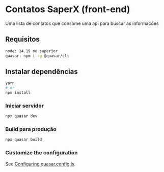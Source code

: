 # Contatos SaperX (front-end)

Uma lista de contatos que consome uma api para buscar as informações

## Requisitos
```bash
node: 14.19 ou superior
quasar: npm i -g @quasar/cli

```

## Instalar dependências
```bash
yarn
# or
npm install
```

### Iniciar servidor 
```bash
npx quasar dev
```


### Build para produção
```bash
npx quasar build
```

### Customize the configuration
See [Configuring quasar.config.js](https://v2.quasar.dev/quasar-cli-vite/quasar-config-js).
